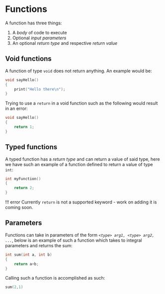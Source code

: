Functions
=========

A function has three things:

1. A _body_ of code to execute
2. Optional _input parameters_
3. An optional _return type_ and respective _return value_

## Void functions

A function of type `void` does not return anything. An example would be:

```d
void sayHello()
{
    print("Hello there\n");
}
```

Trying to use a `return` in a void function such as the following would result in an error:

```d
void sayHello()
{
    return 1;
}
```

## Typed functions

A typed function has a _return type_ and can return a value of said type, here we have such an example of a function defined to return a value of type `int`:

```d
int myFunction()
{
    return 2;
}
```

!!! error
	Currently `return` is not a supported keyword - work on adding it is coming soon.

## Parameters

Functions can take in parameters of the form _`<type> arg1, <type> arg2, ...`_, below is an example of such a function which takes to integral parameters and returns the sum:

```d
int sum(int a, int b)
{
    return a+b;
}
```

Calling such a function is accomplished as such:

```d
sum(2,1)
```